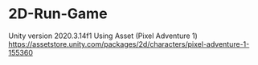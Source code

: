 # 2D-Run-Game

Unity version 2020.3.14f1
Using Asset (Pixel Adventure 1) https://assetstore.unity.com/packages/2d/characters/pixel-adventure-1-155360
